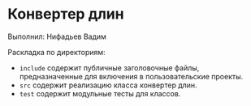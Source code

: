 # Конвертер длин

Выполнил: Нифадьев Вадим

Раскладка по директориям:

  - `include` содержит публичные заголовочные файлы, предназначенные для
    включения в пользовательские проекты.
  - `src` содержит реализацию класса конвертер длин.
  - `test` содержит модульные тесты для классов.

<!-- - `docs` содержит документацию на класс. -->
